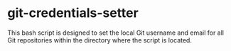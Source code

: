 # git-credentials-setter
This bash script is designed to set the local Git username and email for all Git repositories within the directory where the script is located.
